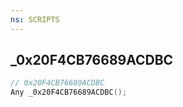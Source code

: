 ```yaml
---
ns: SCRIPTS
---
```

## _0x20F4CB76689ACDBC

```c
// 0x20F4CB76689ACDBC
Any _0x20F4CB76689ACDBC();
```

